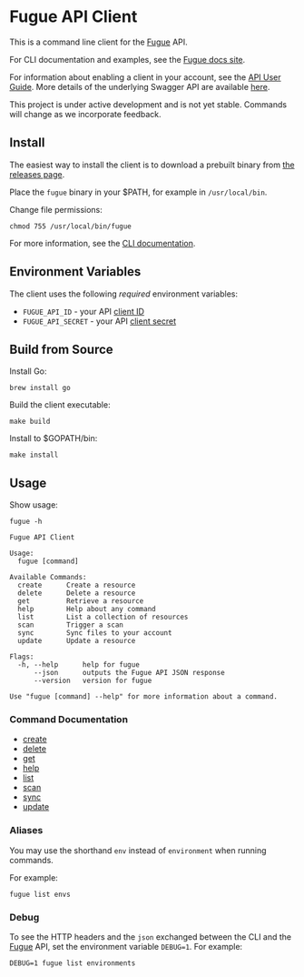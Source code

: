 # Fugue API Client

This is a command line client for the [Fugue](https://riskmanager.fugue.co/) API.

For CLI documentation and examples, see the [Fugue docs site](https://docs.fugue.co/cli.html).

For information about enabling a client in your account, see
the [API User Guide](https://docs.fugue.co/api.html). More details of the underlying Swagger API are available
[here](https://docs.fugue.co/_static/swagger.html).

This project is under active development and is not yet stable. Commands will
change as we incorporate feedback.

## Install

The easiest way to install the client is to download a prebuilt binary
from [the releases page](https://github.com/fugue/fugue-client/releases).

Place the `fugue` binary in your \$PATH, for example in `/usr/local/bin`.

Change file permissions:

```
chmod 755 /usr/local/bin/fugue
```

For more information, see the [CLI documentation](https://docs.fugue.co/cli.html#installation).

## Environment Variables

The client uses the following _required_ environment variables:

- `FUGUE_API_ID` - your API [client ID](https://docs.fugue.co/api.html#steps)
- `FUGUE_API_SECRET` - your API [client secret](https://docs.fugue.co/api.html#steps)

## Build from Source

Install Go:

```
brew install go
```

Build the client executable:

```
make build
```

Install to \$GOPATH/bin:

```
make install
```

## Usage

Show usage:

```
fugue -h
```

```
Fugue API Client

Usage:
  fugue [command]

Available Commands:
  create      Create a resource
  delete      Delete a resource
  get         Retrieve a resource
  help        Help about any command
  list        List a collection of resources
  scan        Trigger a scan
  sync        Sync files to your account
  update      Update a resource

Flags:
  -h, --help      help for fugue
      --json      outputs the Fugue API JSON response
      --version   version for fugue

Use "fugue [command] --help" for more information about a command.
```

### Command Documentation

- [create](https://docs.fugue.co/cli-create.html)
- [delete](https://docs.fugue.co/cli-delete.html)
- [get](https://docs.fugue.co/cli-get.html)
- [help](https://docs.fugue.co/cli-help.html)
- [list](https://docs.fugue.co/cli-list.html)
- [scan](https://docs.fugue.co/cli-scan.html)
- [sync](https://docs.fugue.co/cli-sync.html)
- [update](https://docs.fugue.co/cli-update.html)

### Aliases

You may use the shorthand `env` instead of `environment` when running commands.

For example:

```
fugue list envs
```

### Debug

To see the HTTP headers and the `json` exchanged between the CLI and the [Fugue](https://riskmanager.fugue.co/) API, set the environment variable `DEBUG=1`. For example:

```
DEBUG=1 fugue list environments
```
